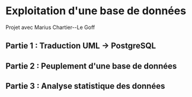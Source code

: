 # Exploitation d'une base de données

Projet avec Marius Chartier--Le Goff

## Partie 1 : Traduction UML -> PostgreSQL

## Partie 2 : Peuplement d'une base de données

## Partie 3 : Analyse statistique des données